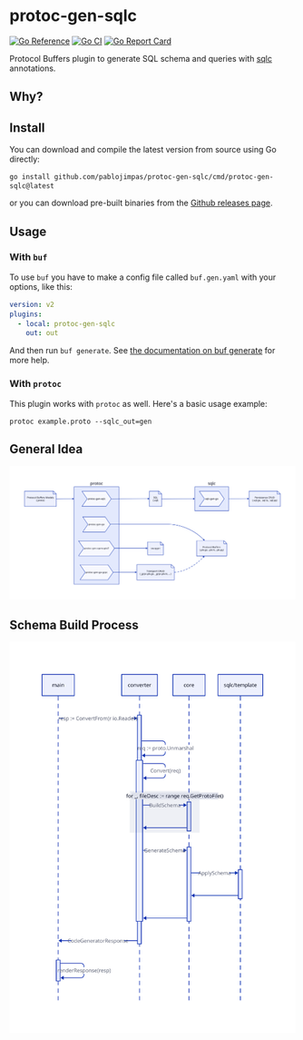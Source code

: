 # protoc-gen-sqlc

[![Go Reference](https://pkg.go.dev/badge/github.com/pablojimpas/protoc-gen-sqlc/.svg)](https://pkg.go.dev/github.com/pablojimpas/protoc-gen-sqlc/)
[![Go CI](https://github.com/pablojimpas/protoc-gen-sqlc/actions/workflows/go.yaml/badge.svg)](https://github.com/pablojimpas/protoc-gen-sqlc/actions/workflows/go.yaml)
[![Go Report Card](https://goreportcard.com/badge/github.com/pablojimpas/protoc-gen-sqlc)](https://goreportcard.com/report/github.com/pablojimpas/protoc-gen-sqlc)

Protocol Buffers plugin to generate SQL schema and queries with
[sqlc](https://sqlc.dev/) annotations.

## Why?

## Install

You can download and compile the latest version from source using Go directly:

```shell
go install github.com/pablojimpas/protoc-gen-sqlc/cmd/protoc-gen-sqlc@latest
```

or you can download pre-built binaries from the [Github releases
page](https://github.com/pablojimpas/protoc-gen-sqlc/releases/latest).

## Usage

### With `buf`

To use `buf` you have to make a config file called `buf.gen.yaml` with your
options, like this:

```yaml
version: v2
plugins:
  - local: protoc-gen-sqlc
    out: out
```

And then run `buf generate`. See [the documentation on buf
generate](https://buf.build/docs/reference/cli/buf/generate#usage) for more
help.

### With `protoc`

This plugin works with `protoc` as well. Here's a basic usage example:

```shell
protoc example.proto --sqlc_out=gen
```

## General Idea

![Idea diagram](./docs/diagrams/idea.svg)

## Schema Build Process

![Generate schema sequence diagram](./docs/diagrams/schema-seq.svg)
